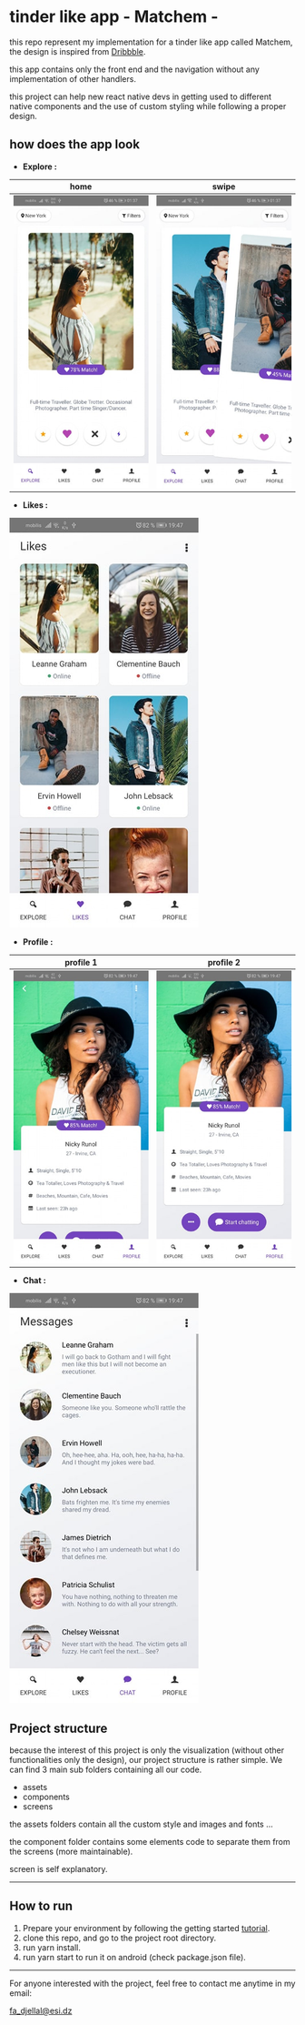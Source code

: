 # tinder like app - Matchem -

this repo represent my implementation for a tinder like app called Matchem, the design is inspired from [Dribbble](https://dribbble.com/shots/5631075-Dating-App-Sketch-Freebie-Day-334-365-Project365).

this app contains only the front end and the navigation without any implementation of other handlers.

this project can help new react native devs in getting used to different native components and the use of custom styling while following a proper design.


## how does the app look

- **Explore :** 

|               home               |             swipe              |
| :------------------------------: | :----------------------------: |
| ![](./assets/images/explore.jpg) | ![](./assets/images/swipe.jpg) |



- **Likes :** 

![](./assets/images/likes.jpg)

- **Profile :**

|            profile 1             |             profile 2             |
| :------------------------------: | :-------------------------------: |
| ![](./assets/images/profile.jpg) | ![](./assets/images/profile2.jpg) |



- **Chat :**

![](./assets/images/chat.jpg)

## Project structure

because the interest of this project is only the visualization (without other functionalities only the design), our project structure is rather simple. We can find 3 main sub folders containing all our code.

- assets
- components
- screens

the assets folders contain all the custom style and images and fonts ...

the component folder contains some elements code to separate them from the screens (more maintainable).

screen is self explanatory.

------

## How to run

1. Prepare your environment by following the getting started [tutorial](https://reactnative.dev/docs/getting-started).
2. clone this repo, and go to the project root directory.
3. run yarn install.
4. run yarn start to run it on android (check package.json file).

------

For anyone interested with the project, feel free to contact me anytime in my email:

[fa_djellal@esi.dz]()
